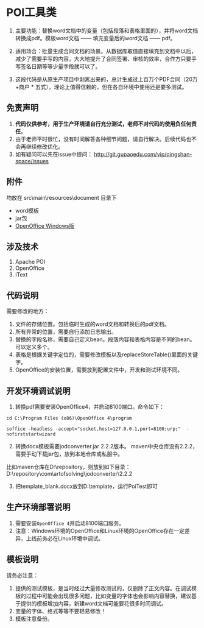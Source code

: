 
#  POI工具类

1.  主要功能：替换word文档中的变量（包括段落和表格里面的），并将word文档转换成pdf。模板word文档 —— 填充变量后的word文档 —— pdf。

2. 适用场合：批量生成合同文档的场景。从数据库取值直接填充到文档中以后，减少了需要手写的内容，大大地提升了合同签署、审核的效率，合作方只要手写签名日期等等少量字段就可以了。
3.  这段代码是从原生产项目中剥离出来的，总计生成过上百万个PDF合同（20万+商户 * 五式），理论上值得信赖的，但在各自环境中使用还是要多测试。

## 免责声明
1. **代码仅供参考，用于生产环境请自行充分测试，老师不对代码的使用负任何责任**。
2. 由于老师平时很忙，没有时间解答各种细节问题，请自行解决。后续代码也不会再继续修改优化。
2. 如有疑问可以先在issue中提问：
http://git.gupaoedu.com/vip/qingshan-space/issues

## 附件
均放在 src\main\resources\document 目录下
* word模板
* jar包
* [OpenOffice Windows版](http://down.tech.sina.com.cn/page/8375.html)


## 涉及技术
1. Apache POI 
2. OpenOffice
3. iText

## 代码说明
需要修改的地方：
1. 文件的存储位置。包括临时生成的word文档和转换后的pdf文档。
2. 所有异常的位置，需要自行添加日志输出。
3. 替换的字段名称，需要自己定义bean。段落内容和表格内容是不同的bean。可以定义多个。
4. 表格是根据关键字定位的，需要修改模板以及replaceStoreTable()里面的关键字。
5. OpenOffice的安装位置，需要放到配置文件中，开发和测试环境不同。

## 开发环境调试说明
1. 转换pdf需要安装OpenOffice4，并启动8100端口。命令如下：

``` shell
cd C:\Program Files (x86)\OpenOffice 4\program 
```

``` shell
soffice -headless -accept="socket,host=127.0.0.1,port=8100;urp;"  -nofirststartwizard  
```

2. 转换docx模板需要jodconverter.jar 2.2.2版本。
maven中央仓库没有2.2.2，需要手动下载jar包，放到本地仓库或私服中。

比如maven仓库在D:\repository，则放到如下目录：
D:\repository\com\artofsolving\jodconverter\2.2.2

3. 把template_blank.docx放到D:\template，运行PoiTest即可

## 生产环境部署说明
1. 需要安装``OpenOffice 4``并启动8100端口服务。
2. 注意：Windows环境的OpenOffice和Linux环境的OpenOffice存在一定差异，上线前务必在Linux环境中调试。


## 模板说明
请务必注意：
1. 提供的测试模板，是当时经过大量修改测试的，仅删除了正文内容。在调试模板的过程中可能会出现很多问题，比如变量的字体也会影响内容替换，建议基于提供的模板增加内容，新建word文档可能要花很多时间调试。
2. 变量的字体、格式等等不要轻易修改！
3. 模板注意备份。




